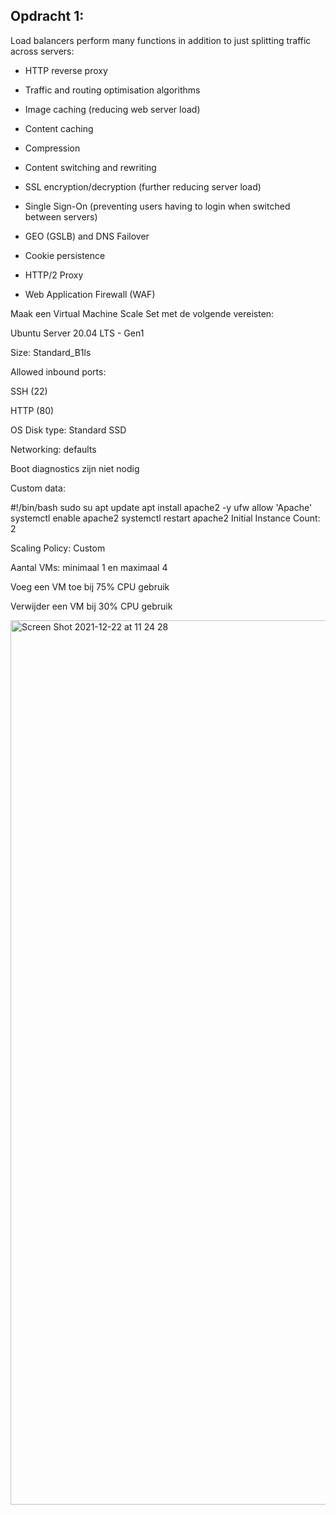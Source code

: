 ## Opdracht 1:

Load balancers perform many functions in addition to just splitting traffic across servers:

- HTTP reverse proxy

- Traffic and routing optimisation algorithms

- Image caching (reducing web server load)

- Content caching

- Compression

- Content switching and rewriting

- SSL encryption/decryption (further reducing server load)

- Single Sign-On (preventing users having to login when switched between servers)

- GEO (GSLB) and DNS Failover

- Cookie persistence

- HTTP/2 Proxy

- Web Application Firewall (WAF)

Maak een Virtual Machine Scale Set met de volgende vereisten:

Ubuntu Server 20.04 LTS - Gen1

Size: Standard_B1ls

Allowed inbound ports:

SSH (22)

HTTP (80)

OS Disk type: Standard SSD

Networking: defaults

Boot diagnostics zijn niet nodig

Custom data: 
	
  #!/bin/bash
sudo su
apt update
apt install apache2 -y
ufw allow 'Apache'
systemctl enable apache2
systemctl restart apache2
Initial Instance Count: 2

Scaling Policy: Custom

Aantal VMs: minimaal 1 en maximaal 4

Voeg een VM toe bij 75% CPU gebruik

Verwijder een VM bij 30% CPU gebruik


<img width="1415" alt="Screen Shot 2021-12-22 at 11 24 28" src="https://user-images.githubusercontent.com/89514322/147078034-3a1bd5b7-33a1-4952-8622-d6daf4d1cff7.png">
